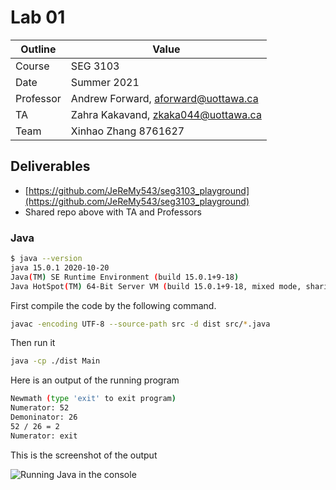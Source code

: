 # Lab 01

| Outline | Value |
| --- | --- |
| Course | SEG 3103 |
| Date | Summer 2021 |
| Professor | Andrew Forward, aforward@uottawa.ca |
| TA | Zahra Kakavand, zkaka044@uottawa.ca |
| Team | Xinhao Zhang 8761627 |

## Deliverables

* [https://github.com/JeReMy543/seg3103_playground](https://github.com/JeReMy543/seg3103_playground)
* Shared repo above with TA and Professors

### Java


```bash
$ java --version
java 15.0.1 2020-10-20
Java(TM) SE Runtime Environment (build 15.0.1+9-18)
Java HotSpot(TM) 64-Bit Server VM (build 15.0.1+9-18, mixed mode, sharing)
```

First compile the code by the following command.

```bash
javac -encoding UTF-8 --source-path src -d dist src/*.java
```

Then run it

```bash
java -cp ./dist Main
```

Here is an output of the running program

```bash
Newmath (type 'exit' to exit program)
Numerator: 52
Demoninator: 26
52 / 26 = 2
Numerator: exit
```
This is the screenshot of the output

![Running Java in the console](https://github.com/JeReMy543/seg3103_playground/tree/main/assets/java.PNG)
